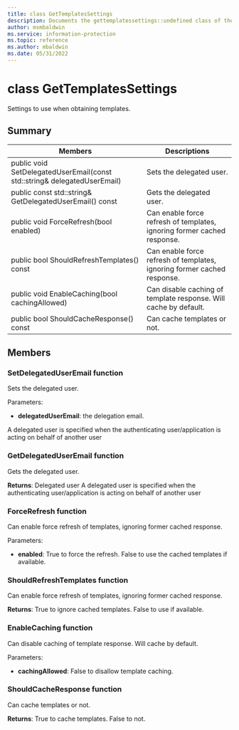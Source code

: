 ```yaml
---
title: class GetTemplatesSettings 
description: Documents the gettemplatessettings::undefined class of the Microsoft Information Protection (MIP) SDK.
author: msmbaldwin
ms.service: information-protection
ms.topic: reference
ms.author: mbaldwin
ms.date: 05/31/2022
---
```


# class GetTemplatesSettings 
Settings to use when obtaining templates.
  
## Summary
 Members                        | Descriptions                                
--------------------------------|---------------------------------------------
public void SetDelegatedUserEmail(const std::string& delegatedUserEmail)  |  Sets the delegated user.
public const std::string& GetDelegatedUserEmail() const  |  Gets the delegated user.
public void ForceRefresh(bool enabled)  |  Can enable force refresh of templates, ignoring former cached response.
public bool ShouldRefreshTemplates() const  |  Can enable force refresh of templates, ignoring former cached response.
public void EnableCaching(bool cachingAllowed)  |  Can disable caching of template response. Will cache by default.
public bool ShouldCacheResponse() const  |  Can cache templates or not.
  
## Members
  
### SetDelegatedUserEmail function
Sets the delegated user.

Parameters:  
* **delegatedUserEmail**: the delegation email.


A delegated user is specified when the authenticating user/application is acting on behalf of another user
  
### GetDelegatedUserEmail function
Gets the delegated user.

  
**Returns**: Delegated user
A delegated user is specified when the authenticating user/application is acting on behalf of another user
  
### ForceRefresh function
Can enable force refresh of templates, ignoring former cached response.

Parameters:  
* **enabled**: True to force the refresh. False to use the cached templates if available.


  
### ShouldRefreshTemplates function
Can enable force refresh of templates, ignoring former cached response.

  
**Returns**: True to ignore cached templates. False to use if available.
  
### EnableCaching function
Can disable caching of template response. Will cache by default.

Parameters:  
* **cachingAllowed**: False to disallow template caching.


  
### ShouldCacheResponse function
Can cache templates or not.

  
**Returns**: True to cache templates. False to not.
